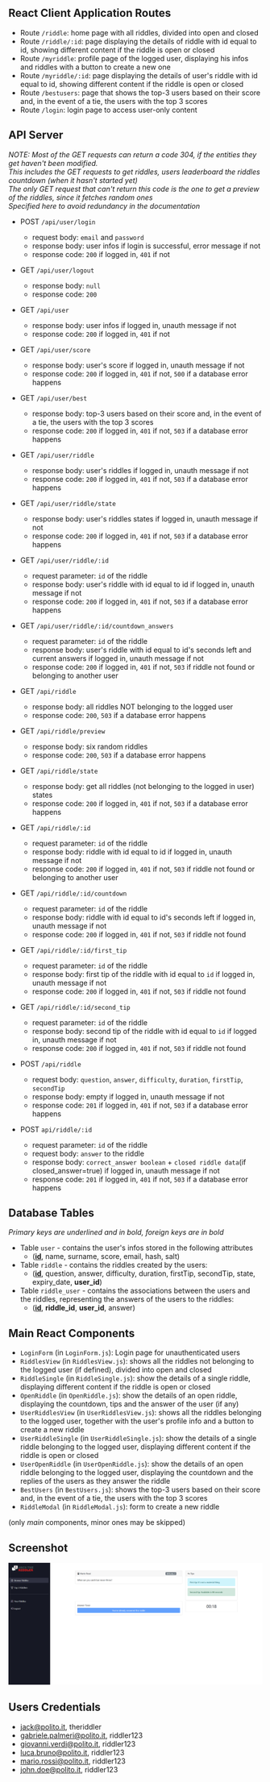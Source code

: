 ## React Client Application Routes

- Route `/riddle`: home page with all riddles, divided into open and closed
- Route `/riddle/:id`: page displaying the details of riddle with id equal to id, showing different content if the riddle is open or closed
- Route `/myriddle`: profile page of the logged user, displaying his infos and riddles with a button to create a new one
- Route `/myriddle/:id`: page displaying the details of user's riddle with id equal to id, showing different content if the riddle is open or closed
- Route `/bestusers`: page that shows the top-3 users based on their score and, in the event of a tie, the users with the top 3 scores
- Route `/login`: login page to access user-only content

## API Server

_NOTE: Most of the GET requests can return a code 304, if the entities they get haven't been modified._ <br/>
_This includes the GET requests to get riddles, users leaderboard the riddles countdown (when it hasn't started yet)_ <br/>
_The only GET request that can't return this code is the one to get a preview of the riddles, since it fetches random ones_ <br/>
_Specified here to avoid redundancy in the documentation_

- POST `/api/user/login`
  - request body: `email` and `password`
  - response body: user infos if login is successful, error message if not
  - response code: `200` if logged in, `401` if not  

- GET `/api/user/logout`
  - response body: `null`
  - response code: `200`
- GET `/api/user`
  - response body: user infos if logged in, unauth message if not
  - response code: `200` if logged in, `401` if not
- GET `/api/user/score`
  - response body: user's score if logged in, unauth message if not
  - response code: `200` if logged in, `401` if not, `500` if a database error happens
- GET `/api/user/best`
  - response body: top-3 users based on their score and, in the event of a tie, the users with the top 3 scores
  - response code: `200` if logged in, `401` if not, `503` if a database error happens
- GET `/api/user/riddle`
  - response body: user's riddles if logged in, unauth message if not
  - response code: `200` if logged in, `401` if not, `503` if a database error happens
- GET `/api/user/riddle/state`
  - response body: user's riddles states if logged in, unauth message if not
  - response code: `200` if logged in, `401` if not, `503` if a database error happens
- GET `/api/user/riddle/:id`
  - request parameter: `id` of the riddle
  - response body: user's riddle with id equal to id if logged in, unauth message if not
  - response code: `200` if logged in, `401` if not, `503` if a database error happens
- GET `/api/user/riddle/:id/countdown_answers`
  - request parameter: `id` of the riddle
  - response body: user's riddle with id equal to id's seconds left and current answers if logged in, unauth message if not
  - response code: `200` if logged in, `401` if not, `503` if riddle not found or belonging to another user


- GET `/api/riddle`
  - response body: all riddles NOT belonging to the logged user
  - response code: `200`, `503` if a database error happens
- GET `/api/riddle/preview`
  - response body: six random riddles
  - response code: `200`, `503` if a database error happens
- GET `/api/riddle/state`
  - response body: get all riddles (not belonging to the logged in user) states
  - response code: `200` if logged in, `401` if not, `503` if a database error happens
- GET `/api/riddle/:id`
  - request parameter: `id` of the riddle
  - response body: riddle with id equal to id if logged in, unauth message if not
  - response code: `200` if logged in, `401` if not, `503` if riddle not found or belonging to another user
- GET `/api/riddle/:id/countdown`
  - request parameter: `id` of the riddle
  - response body: riddle with id equal to id's seconds left if logged in, unauth message if not
  - response code: `200` if logged in, `401` if not, `503` if riddle not found
- GET `/api/riddle/:id/first_tip`
  - request parameter: `id` of the riddle
  - response body: first tip of the riddle with id equal to `id` if logged in, unauth message if not
  - response code: `200` if logged in, `401` if not, `503` if riddle not found
- GET `/api/riddle/:id/second_tip`
  - request parameter: `id` of the riddle
  - response body: second tip of the riddle with id equal to `id` if logged in, unauth message if not
  - response code: `200` if logged in, `401` if not, `503` if riddle not found
- POST `/api/riddle`
  - request body: `question`, `answer`, `difficulty`, `duration`, `firstTip`, `secondTip`
  - response body: empty if logged in, unauth message if not
  - response code: `201` if logged in, `401` if not, `503` if a database error happens
- POST `api/riddle/:id`
  - request parameter: `id` of the riddle
  - request body: `answer` to the riddle
  - response body: `correct_answer boolean` + `closed riddle data`(if closed_answer=true) if logged in, unauth message if not
  - response code: `201` if logged in, `401` if not, `503` if a database error happens

## Database Tables

_Primary keys are underlined and in bold, foreign keys are in bold_

- Table `user` - contains the user's infos stored in the following attributes 
	- (<ins>**id**</ins>, name, surname, score, email, hash, salt)
- Table `riddle` - contains the riddles created by the users:
	- (<ins>**id**</ins>, question, answer, difficulty, duration, firstTip, secondTip, state, expiry_date, **user_id**)
- Table `riddle_user` - contains the associations between the users and the riddles, representing the answers of the users to the riddles:
	- (<ins>**id**</ins>, **riddle_id**, **user_id**, answer)

## Main React Components

- `LoginForm` (in `LoginForm.js`): Login page for unauthenticated users
- `RiddlesView` (in `RiddlesView.js`): shows all the riddles not belonging to the logged user (if defined), divided into open and closed
- `RiddleSingle` (in `RiddleSingle.js`): show the details of a single riddle, displaying different content if the riddle is open or closed
- `OpenRiddle` (in `OpenRiddle.js`): show the details of an open riddle, displaying the countdown, tips and the answer of the user (if any)
- `UserRiddlesView` (in `UserRiddlesView.js`): shows all the riddles belonging to the logged user, together with the user's profile info and a button to create a new riddle
- `UserRiddleSingle` (in `UserRiddleSingle.js`): show the details of a single riddle belonging to the logged user, displaying different content if the riddle is open or closed
- `UserOpenRiddle` (in `UserOpenRiddle.js`): show the details of an open riddle belonging to the logged user, displaying the countdown and the replies of the users as they answer the riddle
- `BestUsers` (in `BestUsers.js`): shows the top-3 users based on their score and, in the event of a tie, the users with the top 3 scores
- `RiddleModal` (in `RiddleModal.js`): form to create a new riddle

(only _main_ components, minor ones may be skipped)

## Screenshot

![Screenshot](./img/Screenshot.png)

## Users Credentials

- jack@polito.it, theriddler
- gabriele.palmeri@polito.it, riddler123
- giovanni.verdi@polito.it, riddler123
- luca.bruno@polito.it, riddler123
- mario.rossi@polito.it, riddler123
- john.doe@polito.it, riddler123
